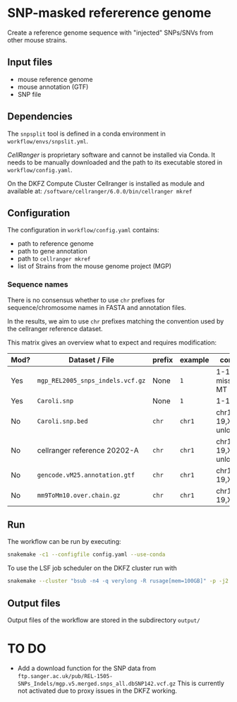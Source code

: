 # SNP-masked refererence genome

Create a reference genome sequence with "injected" SNPs/SNVs from other mouse strains.

## Input files

- mouse reference genome
- mouse annotation (GTF)
- SNP file

## Dependencies

The `snpsplit` tool is defined in a conda environment in `workflow/envs/snpslit.yml`.

*CellRanger* is proprietary software and cannot be installed via Conda. It needs to be manually downloaded and the path
to its executable stored in `workflow/config.yaml`.

On the DKFZ Compute Cluster Cellranger is installed as module and available at:
`/software/cellranger/6.0.0/bin/cellranger mkref`

## Configuration

The configuration in `workflow/config.yaml` contains:

- path to reference genome
- path to gene annotation
- path to `cellranger mkref`
- list of Strains from the mouse genome project (MGP)

### Sequence names

There is no consensus whether to use `chr` prefixes for sequence/chromosome names in 
FASTA and annotation files. 

In the results, we aim to use `chr` prefixes matching the convention used by the cellranger 
reference dataset. 

This matrix gives an overview what to expect and requires modification:

| Mod? | Dataset / File                    | prefix | example | contents                  |
|----- |-----------------------------------|--------|---------|--------------------------|
| Yes  | `mgp_REL2005_snps_indels.vcf.gz`  | None   | `1`     | 1-19,X missing: Y, MT |
| Yes  | `Caroli.snp`                      | None   | `1`     | 1-19
| No   | `Caroli.snp.bed`                  | `chr`  | `chr1`  | chr1-19,X,Y,M  + unlocalized | 
| No   | cellranger reference 20202-A      | `chr`  | `chr1`  | chr1-19,X,Y,M  + unlocalized | 
| No   | `gencode.vM25.annotation.gtf `    | `chr`  | `chr1`  | chr1-19,X,Y,M  |
| No   | `mm9ToMm10.over.chain.gz`         | `chr`  | `chr1`  | chr1-19,X,Y,M  |



## Run

The workflow can be run by executing:

```bash
snakemake -c1 --configfile config.yaml --use-conda
```

To use the LSF job scheduler on the DKFZ cluster run with

```bash
snakemake --cluster "bsub -n4 -q verylong -R rusage[mem=100GB]" -p -j2 -c4 --configfile config.yaml --use-conda
```

## Output files

Output files of the workflow are stored in the subdirectory `output/`

# TO DO

- Add a download function for the SNP data
  from `ftp.sanger.ac.uk/pub/REL-1505-SNPs_Indels/mgp.v5.merged.snps_all.dbSNP142.vcf.gz`
  This is currently not activated due to proxy issues in the DKFZ working.
